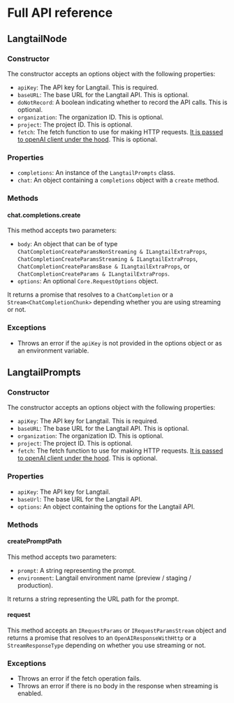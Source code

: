 # Full API reference

## LangtailNode

### Constructor

The constructor accepts an options object with the following properties:

- `apiKey`: The API key for Langtail. This is required.
- `baseURL`: The base URL for the Langtail API. This is optional.
- `doNotRecord`: A boolean indicating whether to record the API calls. This is optional.
- `organization`: The organization ID. This is optional.
- `project`: The project ID. This is optional.
- `fetch`: The fetch function to use for making HTTP requests. [It is passed to openAI client under the hood](https://github.com/openai/openai-node?tab=readme-ov-file#customizing-the-fetch-client). This is optional.

### Properties

- `completions`: An instance of the `LangtailPrompts` class.
- `chat`: An object containing a `completions` object with a `create` method.

### Methods

#### chat.completions.create

This method accepts two parameters:

- `body`: An object that can be of type `ChatCompletionCreateParamsNonStreaming & ILangtailExtraProps`, `ChatCompletionCreateParamsStreaming & ILangtailExtraProps`, `ChatCompletionCreateParamsBase & ILangtailExtraProps`, or `ChatCompletionCreateParams & ILangtailExtraProps`.
- `options`: An optional `Core.RequestOptions` object.

It returns a promise that resolves to a `ChatCompletion` or a `Stream<ChatCompletionChunk>` depending whether you are using streaming or not.

### Exceptions

- Throws an error if the `apiKey` is not provided in the options object or as an environment variable.

## LangtailPrompts

### Constructor

The constructor accepts an options object with the following properties:

- `apiKey`: The API key for Langtail. This is required.
- `baseURL`: The base URL for the Langtail API. This is optional.
- `organization`: The organization ID. This is optional.
- `project`: The project ID. This is optional.
- `fetch`: The fetch function to use for making HTTP requests. [It is passed to openAI client under the hood](https://github.com/openai/openai-node?tab=readme-ov-file#customizing-the-fetch-client). This is optional.

### Properties

- `apiKey`: The API key for Langtail.
- `baseUrl`: The base URL for the Langtail API.
- `options`: An object containing the options for the Langtail API.

### Methods

#### createPromptPath

This method accepts two parameters:

- `prompt`: A string representing the prompt.
- `environment`: Langtail environment name (preview / staging / production).

It returns a string representing the URL path for the prompt.

#### request

This method accepts an `IRequestParams` or `IRequestParamsStream` object and returns a promise that resolves to an `OpenAIResponseWithHttp` or a `StreamResponseType` depending on whether you use streaming or not.

### Exceptions

- Throws an error if the fetch operation fails.
- Throws an error if there is no body in the response when streaming is enabled.
